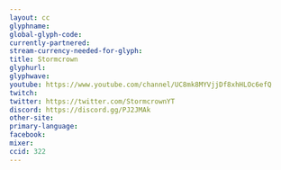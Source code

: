 ```yaml
---
layout: cc
glyphname: 
global-glyph-code: 
currently-partnered: 
stream-currency-needed-for-glyph: 
title: Stormcrown
glyphurl: 
glyphwave: 
youtube: https://www.youtube.com/channel/UC8mk8MYVjjDf8xhHLOc6efQ
twitch: 
twitter: https://twitter.com/StormcrownYT
discord: https://discord.gg/PJ2JMAk
other-site: 
primary-language: 
facebook: 
mixer: 
ccid: 322
---
```


